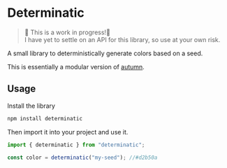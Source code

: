 # Determinatic

> 🚧 This is a work in progress!🚧  
> I have yet to settle on an API for this library, so use at your own risk.

A small library to deterministically generate colors based on a seed.

This is essentially a modular version of [autumn](https://github.com/nluqo/autumn/).

## Usage

Install the library

```bash
npm install determinatic
```

Then import it into your project and use it.

```js
import { determinatic } from "determinatic";

const color = determinatic("my-seed"); //#d2b50a
```
